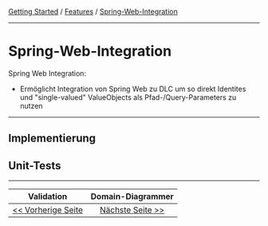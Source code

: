[Getting Started](../index.md) / [Features](../features.md) / [Spring-Web-Integration](spring_web_integration.md)

---

# Spring-Web-Integration

Spring Web Integration:

- Ermöglicht Integration von Spring Web zu DLC um so direkt Identites und "single-valued" ValueObjects als 
Pfad-/Query-Parameters zu nutzen

---

## Implementierung

## Unit-Tests

---

|                **Validation**                 |           **Domain-Diagrammer**            |
|:---------------------------------------------:|:------------------------------------------:|
| [<< Vorherige Seite](./validation_support.md) | [Nächste Seite >>](./domain_diagrammer.md) |
